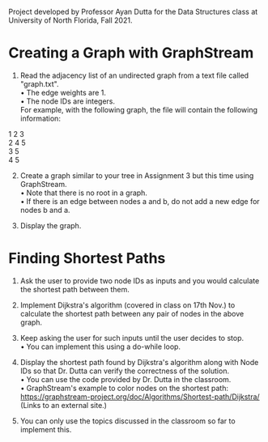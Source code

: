 Project developed by Professor Ayan Dutta for the Data Structures class at University of North Florida, Fall 2021.

# Creating a Graph with GraphStream
1) Read the adjacency list of an undirected graph from a text file called "graph.txt".  
• The edge weights are 1.  
• The node IDs are integers.  
For example, with the following graph, the file will contain the following information:  

1 2 3  
2 4 5  
3 5  
4 5  

2) Create a graph similar to your tree in Assignment 3 but this time using GraphStream.  
• Note that there is no root in a graph.  
• If there is an edge between nodes a and b, do not add a new edge for nodes b and a.  

3) Display the graph.  
  
  
# Finding Shortest Paths  
1) Ask the user to provide two node IDs as inputs and you would calculate the shortest path between them.  

2) Implement Dijkstra's algorithm (covered in class on 17th Nov.) to calculate the shortest path between any pair of nodes in the above graph.  

3) Keep asking the user for such inputs until the user decides to stop.  
• You can implement this using a do-while loop.  

4) Display the shortest path found by Dijkstra's algorithm along with Node IDs so that Dr. Dutta can verify the correctness of the solution.  
• You can use the code provided by Dr. Dutta in the classroom.  
• GraphStream's example to color nodes on the shortest path: https://graphstream-project.org/doc/Algorithms/Shortest-path/Dijkstra/ (Links to an external site.) 

5) You can only use the topics discussed in the classroom so far to implement this.  
